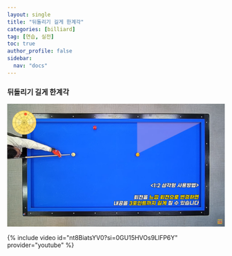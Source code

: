 ```yaml
---
layout: single
title: "뒤돌리기 길게 한계각"
categories: [billiard]
tag: [연습, 실전]
toc: true
author_profile: false
sidebar:
  nav: "docs"
---
```


### 뒤돌리기 길게 한계각

[![뒤돌리기 길게 한계각](/images/%EB%92%A4%EB%8F%8C%EB%A6%AC%EA%B8%B0%20%EA%B8%B8%EA%B2%8C%20%ED%95%9C%EA%B3%84%EA%B0%81.png)](https://1drv.ms/p/s!AuJKpwyYpUY9_Dp5jg26kGZ462a5?e=FLfmAW)

{% include video id="nt8BiatsYV0?si=0GU15HVOs9LlFP6Y" provider="youtube" %}
